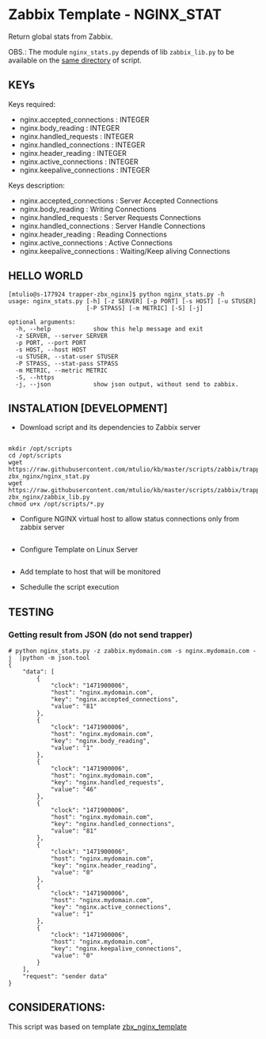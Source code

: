 
# Zabbix Template - NGINX_STAT

Return global stats from Zabbix.

OBS.: The module `nginx_stats.py` depends of lib `zabbix_lib.py` to be available on the [same directory](https://raw.githubusercontent.com/mtulio/kb/master/scripts/zabbix/trapper-zbx_nginx/zabbix_lib.py) of script.

## KEYs

Keys required:

* nginx.accepted_connections  : INTEGER
* nginx.body_reading          : INTEGER
* nginx.handled_requests      : INTEGER
* nginx.handled_connections   : INTEGER
* nginx.header_reading        : INTEGER
* nginx.active_connections    : INTEGER
* nginx.keepalive_connections : INTEGER

Keys description:

* nginx.accepted_connections  : Server Accepted Connections
* nginx.body_reading          : Writing Connections
* nginx.handled_requests      : Server Requests Connections
* nginx.handled_connections   : Server Handle Connections
* nginx.header_reading        : Reading Connections
* nginx.active_connections    : Active Connections
* nginx.keepalive_connections : Waiting/Keep aliving Connections


## HELLO WORLD

```shell
[mtulio@s-177924 trapper-zbx_nginx]$ python nginx_stats.py -h
usage: nginx_stats.py [-h] [-z SERVER] [-p PORT] [-s HOST] [-u STUSER]
                      [-P STPASS] [-m METRIC] [-S] [-j]

optional arguments:
  -h, --help            show this help message and exit
  -z SERVER, --server SERVER
  -p PORT, --port PORT
  -s HOST, --host HOST
  -u STUSER, --stat-user STUSER
  -P STPASS, --stat-pass STPASS
  -m METRIC, --metric METRIC
  -S, --https
  -j, --json            show json output, without send to zabbix.

```

## INSTALATION [DEVELOPMENT]

* Download script and its dependencies to Zabbix server

```shell

mkdir /opt/scripts
cd /opt/scripts
wget https://raw.githubusercontent.com/mtulio/kb/master/scripts/zabbix/trapper-zbx_nginx/nginx_stat.py
wget https://raw.githubusercontent.com/mtulio/kb/master/scripts/zabbix/trapper-zbx_nginx/zabbix_lib.py
chmod u+x /opt/scripts/*.py

```

* Configure NGINX virtual host to allow status connections only from zabbix server

```shell

```

* Configure Template on Linux Server 

```shell

```

* Add template to host that will be monitored

* Schedulle the script execution


## TESTING

### Getting result from JSON (do not send trapper)

```shell
# python nginx_stats.py -z zabbix.mydomain.com -s nginx.mydomain.com -j  |python -m json.tool
{
    "data": [
        {
            "clock": "1471900006",
            "host": "nginx.mydomain.com",
            "key": "nginx.accepted_connections",
            "value": "81"
        },
        {
            "clock": "1471900006",
            "host": "nginx.mydomain.com",
            "key": "nginx.body_reading",
            "value": "1"
        },
        {
            "clock": "1471900006",
            "host": "nginx.mydomain.com",
            "key": "nginx.handled_requests",
            "value": "46"
        },
        {
            "clock": "1471900006",
            "host": "nginx.mydomain.com",
            "key": "nginx.handled_connections",
            "value": "81"
        },
        {
            "clock": "1471900006",
            "host": "nginx.mydomain.com",
            "key": "nginx.header_reading",
            "value": "0"
        },
        {
            "clock": "1471900006",
            "host": "nginx.mydomain.com",
            "key": "nginx.active_connections",
            "value": "1"
        },
        {
            "clock": "1471900006",
            "host": "nginx.mydomain.com",
            "key": "nginx.keepalive_connections",
            "value": "0"
        }
    ],
    "request": "sender data"
}

```




## CONSIDERATIONS:

This script was based on template [zbx_nginx_template](https://github.com/blacked/zbx_nginx_template)
